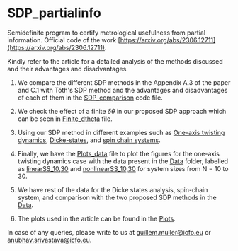 # SDP_partialinfo
Semidefinite program to certify metrological usefulness from partial information. Official code of the work [https://arxiv.org/abs/2306.12711](https://arxiv.org/abs/2306.12711).

Kindly refer to the article for a detailed analysis of the methods discussed and their advantages and disadvantages.

1. We compare the different SDP methods in the Appendix A.3 of the paper and C.1 with Tóth's SDP method and the advantages and disadvantages of each of them in the [SDP_comparison](SDP_comparison.py) code file.

2. We check the effect of a finite $\delta\theta$ in our proposed SDP approach which can be seen in [Finite_dtheta](Finite_dtheta.py) file.

3. Using our SDP method in different examples such as [One-axis twisting dynamics](Oneaxistwisting.py), [Dicke-states](Dicke_states.py), and [spin chain systems](Spinchain.py).

4. Finally, we have the [Plots_data](Plots_data.py) file to plot the figures for the one-axis twisting dynamics case with the data present in the [Data](Data) folder, labelled as [linearSS_10,30](Data/linearSS_10,30) and [nonlinearSS_10,30](Data/nonlinearSS_10,30) for system sizes from N = 10 to 30.

5. We have rest of the data for the Dicke states analysis, spin-chain system, and comparison with the two proposed SDP methods in the [Data](Data).

6. The plots used in the article can be found in the [Plots](Plots).

In case of any queries, please write to us at [guillem.muller@icfo.eu](mailto:guillem.muller@icfo.eu) or [anubhav.srivastava@icfo.eu](mailto:anubhav.srivastava@icfo.eu).
